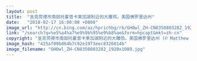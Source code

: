```yaml
---
layout: post
title:  "圣克劳德市南部托霍普卡莱加湖附近的大雕鸮，美国佛罗里达州"
date:   "2018-02-17 16:00:00 +0800"
image_url: "http://cn.bing.com/az/hprichbg/rb/GHOwl_ZH-CN8350803282_1920x1080.jpg"
link: "/search?q=%e5%a4%a7%e9%9b%95%e9%b8%ae&form=hpcapt&mkt=zh-cn"
copyright: "圣克劳德市南部托霍普卡莱加湖附近的大雕鸮，美国佛罗里达州 (© Matthew Studebaker/Minden Pictures)"
image_hash: "425af09bd64b7c92e1973eec8326014b"
image_filename: "GHOwl_ZH-CN8350803282_1920x1080.jpg"
---
```

